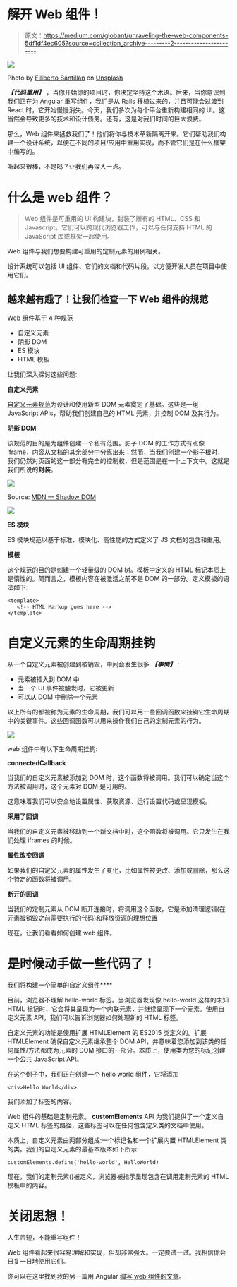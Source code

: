 # 解开 Web 组件！

> 原文：<https://medium.com/globant/unraveling-the-web-components-5df1df4ec605?source=collection_archive---------2----------------------->

![](img/1a5e28044f622577a9cbf388e15f7e7b.png)

Photo by [Filiberto Santillán](https://unsplash.com/@filisantillan?utm_source=medium&utm_medium=referral) on [Unsplash](https://unsplash.com?utm_source=medium&utm_medium=referral)

***【代码重用】*** ，当你开始你的项目时，你决定坚持这个术语。后来，当你意识到我们正在为 Angular 重写组件，我们是从 Rails 移植过来的，并且可能会过渡到 React 时，它开始慢慢消失。今天，我们多次为每个平台重新构建相同的 UI。这当然会导致更多的技术和设计债务。还有，这是对我们时间的巨大浪费。

那么，Web 组件来拯救我们了！他们将你与技术革新隔离开来。它们帮助我们构建一个设计系统，以便在不同的项目/应用中重用实现，而不管它们是在什么框架中编写的。

听起来很棒，不是吗？让我们再深入一点。

# **什么是 web 组件？**

> Web 组件是可重用的 UI 构建块，封装了所有的 HTML、CSS 和 Javascript。它们可以跨现代浏览器工作，可以与任何支持 HTML 的 JavaScript 库或框架一起使用。

Web 组件与我们想要构建可重用的定制元素的用例相关。

设计系统可以包括 UI 组件、它们的文档和代码片段，以方便开发人员在项目中使用它们。

## 越来越有趣了！让我们检查一下 Web 组件的规范

Web 组件基于 4 种规范

*   自定义元素
*   阴影 DOM
*   ES 模块
*   HTML 模板

让我们深入探讨这些问题:

**自定义元素**

[自定义元素规范](https://w3c.github.io/webcomponents/spec/custom/)为设计和使用新型 DOM 元素奠定了基础。这些是一组 JavaScript APIs，帮助我们创建自己的 HTML 元素，并控制 DOM 及其行为。

**阴影 DOM**

该规范的目的是为组件创建一个私有范围。影子 DOM 的工作方式有点像 iframe，内容从文档的其余部分中分离出来；然而，当我们创建一个影子根时，我们仍然对页面的这一部分有完全的控制权，但是范围是在一个上下文中。这就是我们所说的**封装**。

![](img/a1facef0a449cd30f74b4f9b3ea2d680.png)

Source: [MDN — Shadow DOM](https://developer.mozilla.org/en-US/docs/Web/Web_Components/Using_shadow_DOM)

![](img/449fac595f5dfc683a81b8d3ee40c484.png)

**ES 模块**

ES 模块规范以基于标准、模块化、高性能的方式定义了 JS 文档的包含和重用。

**模板**

这个规范的目的是创建一个轻量级的 DOM 树。模板中定义的 HTML 标记本质上是惰性的。简而言之，模板内容在被激活之前不是 DOM 的一部分。定义模板的语法如下:

```
<template>
   <!-- HTML Markup goes here -->
</template>
```

# 自定义元素的生命周期挂钩

从一个自定义元素被创建到被销毁，中间会发生很多 ***【事情】*** :

*   元素被插入到 DOM 中
*   当一个 UI 事件被触发时，它被更新
*   可以从 DOM 中删除一个元素

以上所有的都被称为元素的生命周期，我们可以用一些回调函数来挂钩它生命周期中的关键事件。这些回调函数可以用来操作我们自己的定制元素的行为。

![](img/22f17238ce45bdffb10510ddb5ce2716.png)

web 组件中有以下生命周期挂钩:

**connectedCallback**

当我们的自定义元素被添加到 DOM 时，这个函数将被调用。我们可以确定当这个方法被调用时，这个元素对 DOM 是可用的。

这意味着我们可以安全地设置属性、获取资源、运行设置代码或呈现模板。

**采用了回调**

当我们的自定义元素被移动到一个新文档中时，这个函数将被调用。它只发生在我们处理 iframes 的时候。

**属性改变回调**

如果我们的自定义元素的属性发生了变化，比如属性被更改、添加或删除，那么这个特定的函数将被调用。

**断开的回调**

当我们的定制元素从 DOM 断开连接时，将调用这个函数，它是添加清理逻辑(在元素被销毁之前需要执行的代码)和释放资源的理想位置

现在，让我们看看如何创建 web 组件。

# 是时候动手做一些代码了！

我们将构建一个简单的自定义组件**<hello-word></hello-world>**

目前，浏览器不理解 hello-world 标签。当浏览器发现像 hello-world 这样的未知 HTML 标记时，它会将其呈现为一个内联元素，并继续呈现下一个元素。使用自定义元素 API，我们可以告诉浏览器如何处理新的 HTML 标签。

自定义元素的功能是使用扩展 HTMLElement 的 ES2015 类定义的。扩展 HTMLElement 确保自定义元素继承整个 DOM API，并意味着您添加到该类的任何属性/方法都成为元素的 DOM 接口的一部分。本质上，使用类为您的标记创建一个公共 JavaScript API。

在这个例子中，我们正在创建一个 hello world 组件，它将添加

```
<div>Hello World</div>
```

我们添加了<hello-world>标签的内容。</hello-world>

Web 组件的基础是定制元素。 **customElements** API 为我们提供了一个定义自定义 HTML 标签的路径，这些标签可以在任何包含定义类的文档中使用。

本质上，自定义元素由两部分组成:一个标记名和一个扩展内置 HTMLElement 类的类。我们的自定义元素的最基本版本如下所示:

```
customElements.define('hello-world', HelloWorld)
```

现在，我们的定制元素(<hello-world>)被定义，浏览器被指示呈现包含在调用定制元素的 HTML 模板中的内容。</hello-world>

# **关闭思想！**

人生苦短，不能重写组件！

Web 组件看起来很容易理解和实现，但却非常强大。一定要试一试。我相信你会日复一日地使用它们。

你可以在这里找到我的另一篇用 Angular [编写 web 组件的文章](/globant/bringing-web-components-into-play-with-ng-d9b1042af267)。